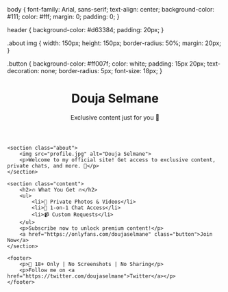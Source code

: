 <!DOCTYPE html>
<html lang="en">
<head>
    <meta charset="UTF-8">
    <meta name="viewport" content="width=device-width, initial-scale=1.0">
    <title>Douja Selmane | Exclusive Content</title>
    <link rel="stylesheet" href="style.css">
</head>
<body>
  body {
    font-family: Arial, sans-serif;
    text-align: center;
    background-color: #111;
    color: #fff;
    margin: 0;
    padding: 0;
}

header {
    background-color: #d63384;
    padding: 20px;
}

.about img {
    width: 150px;
    height: 150px;
    border-radius: 50%;
    margin: 20px;
}

.button {
    background-color: #ff007f;
    color: white;
    padding: 15px 20px;
    text-decoration: none;
    border-radius: 5px;
    font-size: 18px;
}
    <header>
        <h1>Douja Selmane</h1>
        <p>Exclusive content just for you 💋</p>
    </header>

    <section class="about">
        <img src="profile.jpg" alt="Douja Selmane">
        <p>Welcome to my official site! Get access to exclusive content, private chats, and more. 💖</p>
    </section>

    <section class="content">
        <h2>🔥 What You Get 🔥</h2>
        <ul>
            <li>💎 Private Photos & Videos</li>
            <li>💬 1-on-1 Chat Access</li>
            <li>📹 Custom Requests</li>
        </ul>
        <p>Subscribe now to unlock premium content!</p>
        <a href="https://onlyfans.com/doujaselmane" class="button">Join Now</a>
    </section>

    <footer>
        <p>🔞 18+ Only | No Screenshots | No Sharing</p>
        <p>Follow me on <a href="https://twitter.com/doujaselmane">Twitter</a></p>
    </footer>
</body>
</html>
